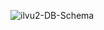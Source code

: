 ![ilvu2-DB-Schema](https://user-images.githubusercontent.com/90817505/231252604-79952357-87fa-4672-88fd-ee4d1dc5ba09.png)
